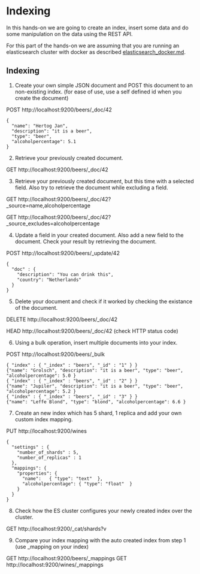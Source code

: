 # Indexing

In this hands-on we are going to create an index, insert some data and do some manipulation on the data using the REST API.

For this part of the hands-on we are assuming that you are running an elasticsearch cluster with docker as described [elasticsearch_docker.md](elasticsearch_docker.md).

## Indexing
1. Create your own simple JSON document and POST this document to an non-existing index. (for ease of use, use a self defined id when you create the document)

POST http://localhost:9200/beers/_doc/42
```
{
  "name": "Hertog Jan",
  "description": "it is a beer",
  "type": "beer",
  "alcoholpercentage": 5.1
}
```
2. Retrieve your previously created document.

GET http://localhost:9200/beers/_doc/42

3. Retrieve your previously created document, but this time with a selected field. Also try to retrieve the document while excluding a field.

GET http://localhost:9200/beers/_doc/42?_source=name,alcoholpercentage

GET http://localhost:9200/beers/_doc/42?_source_excludes=alcoholpercentage

4. Update a field in your created document. Also add a new field to the document. Check your result by retrieving the document.

POST http://localhost:9200/beers/_update/42
```
{
  "doc" : {
    "description": "You can drink this",
    "country": "Netherlands"
  }
}
```

5. Delete your document and check if it worked by checking the existance of the document.

DELETE http://localhost:9200/beers/_doc/42

HEAD http://localhost:9200/beers/_doc/42 (check HTTP status code)

6. Using a bulk operation, insert multiple documents into your index.

POST http://localhost:9200/beers/_bulk
```
{ "index" : { "_index" : "beers", "_id" : "1" } }
{"name": "Grolsch", "description": "it is a beer", "type": "beer", "alcoholpercentage": 5.0 }
{ "index" : { "_index" : "beers", "_id" : "2" } }
{"name": "Jupiler", "description": "it is a beer", "type": "beer", "alcoholpercentage": 5.2 }
{ "index" : { "_index" : "beers", "_id" : "3" } }
{"name": "Leffe Blond", "type": "blond", "alcoholpercentage": 6.6 }
```

7. Create an new index which has 5 shard, 1 replica and add your own custom index mapping.

PUT http://localhost:9200/wines
```
{
  "settings" : {
    "number_of_shards" : 5,
    "number_of_replicas" : 1
  },
  "mappings": {
    "properties": {
      "name":   { "type": "text"  },
      "alcoholpercentage": { "type": "float"  }
    }
  }
}
```

8. Check how the ES cluster configures your newly created index over the cluster.

GET http://localhost:9200/_cat/shards?v


9. Compare your index mapping with the auto created index from step 1 (use _mapping on your index)

GET http://localhost:9200/beers/_mappings
GET http://localhost:9200/wines/_mappings
